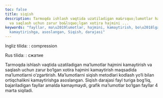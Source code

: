 ```yaml
---
toc: false
title: siqish
description: Tarmoqda ishlash vaqtida uzatiladigan ma&rsquo;lumotlar hajmini kamaytirish
  va saqlash uchun zarur bo&lsquo;lgan xotira hajmini ...
keywords: "fayllar, ma\u2019lumotlar, hajmini, kamaytirish, bo\u2018lgan, bog\u2018liq,
  kamaytirishga, asoslangan, Siqish, darajasi"
---
```


Ingliz tilida:
:   compression

Rus tilida:
:   сжатие

Tarmoqda ishlash vaqtida uzatiladigan ma’lumotlar hajmini kamaytirish va saqlash uchun zarur bo‘lgan xotira hajmini kamaytirish maqsadida ma’lumotlarni o‘zgartirish. Ma’lumotlarni siqish metodlari kodlash yo‘li bilan ortiqchalikni kamaytirishga asoslangan. Siqish darajasi fayl turiga bog‘liq, bajariladigan fayllar amalda kamaymaydi, grafik ma’lumotlar bo‘lgan fayllar 4 marta siqiladi.